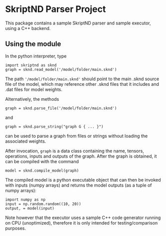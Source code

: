SkriptND Parser Project
===================

This package contains a sample SkriptND parser and sample executor, using a C++ backend.


Using the module
-----------------------

In the python interpreter, type

    import skriptnd as sknd
    graph = sknd.read_model('/model/folder/main.sknd')

The path `'/model/folder/main.sknd'` should point to the main .sknd source file of the model, which may reference other
.sknd files that it includes and .dat files for model weights.

Alternatively, the methods

    graph = sknd.parse_file('/model/folder/main.sknd')

and

    graph = sknd.parse_string("graph G { ... }")

can be used to parse a graph from files or strings without loading the associated weights.

After invocation, `graph` is a data class containing the name, tensors, operations, inputs and outputs of the graph.
After the graph is obtained, it can be compiled with the command

    model = sknd.compile_model(graph)

The compiled model is a python executable object that can then be invoked with inputs (numpy arrays) and returns the 
model outputs (as a tuple of numpy arrays):

    import numpy as np
    input = np.random.random((10, 20))
    output, = model(input)

Note however that the executor uses a sample C++ code generator running on CPU (unoptimized), therefore it is only 
intended for testing/comparison purposes.  
